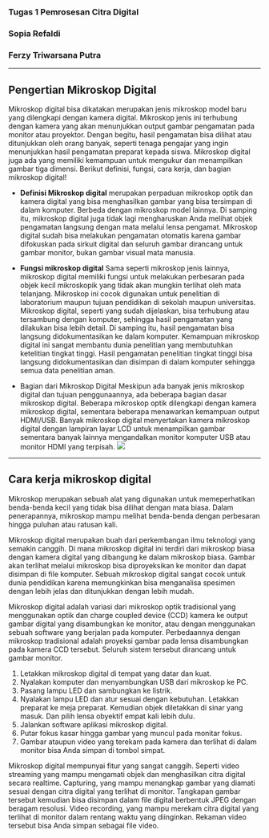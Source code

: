 ### Tugas 1 Pemrosesan Citra Digital
### Sopia Refaldi
### Ferzy Triwarsana Putra

<hr>

## Pengertian Mikroskop Digital
Mikroskop digital bisa dikatakan merupakan jenis mikroskop model baru yang dilengkapi dengan kamera digital. Mikroskop jenis ini terhubung dengan kamera yang akan menunjukkan output gambar pengamatan pada monitor atau proyektor. Dengan begitu, hasil pengamatan bisa dilihat atau ditunjukkan oleh orang banyak, seperti tenaga pengajar yang ingin menunjukkan hasil pengamatan preparat kepada siswa. Mikroskop digital juga ada yang memiliki kemampuan untuk mengukur dan menampilkan gambar tiga dimensi. Berikut definisi, fungsi, cara kerja, dan bagian mikroskop digital!

- **Definisi Mikroskop digital** merupakan perpaduan mikroskop optik dan kamera digital yang bisa menghasilkan gambar yang bisa tersimpan di dalam komputer. Berbeda dengan mikroskop model lainnya. Di samping itu, mikroskop digital juga tidak lagi mengharuskan Anda melihat objek pengamatan langsung dengan mata melalui lensa pengamat. Mikroskop digital sudah bisa melakukan pengamatan otomatis karena gambar difokuskan pada sirkuit digital dan seluruh gambar dirancang untuk gambar monitor, bukan gambar visual mata manusia.

- **Fungsi mikroskop digital**
Sama seperti mikroskop jenis lainnya, mikroskop digital memiliki fungsi untuk melakukan perbesaran pada objek kecil mikroskopik yang tidak akan mungkin terlihat oleh mata telanjang. Mikroskop ini cocok digunakan untuk penelitian di laboratorium maupun tujuan pendidikan di sekolah maupun universitas.
Mikroskop digital, seperti yang sudah dijelaskan, bisa terhubung atau tersambung dengan komputer, sehingga hasil pengamatan yang dilakukan bisa lebih detail. Di samping itu, hasil pengamatan bisa langsung didokumentasikan ke dalam komputer. Kemampuan mikroskop digital ini sangat membantu dunia penelitian yang membutuhkan ketelitian tingkat tinggi. Hasil pengamatan penelitian tingkat tinggi bisa langsung didokumentasikan dan disimpan di dalam komputer sehingga semua data penelitian aman. 

- Bagian dari Mikroskop Digital
Meskipun ada banyak jenis mikroskop digital dan tujuan penggunaannya, ada beberapa bagian dasar mikroskop digital. Beberapa mikroskop optik dilengkapi dengan kamera mikroskop digital, sementara beberapa menawarkan kemampuan output HDMI/USB. Banyak mikroskop digital menyertakan kamera mikroskop digital dengan lampiran layar LCD untuk menampilkan gambar sementara banyak lainnya mengandalkan monitor komputer USB atau monitor HDMI yang terpisah.
![](bagian.jpeg)

<hr>

## Cara kerja mikroskop digital

Mikroskop merupakan sebuah alat yang digunakan untuk memeperhatikan benda-benda kecil yang tidak bisa dilihat dengan mata biasa. Dalam penerapannya, mikroskop mampu melihat benda-benda dengan perbesaran hingga puluhan atau ratusan kali.

Mikroskop digital merupakan buah dari perkembangan ilmu teknologi yang semakin canggih. Di mana mikroskop digital ini terdiri dari mikroskop biasa dengan kamera digital yang dibangung ke dalam mikroskop biasa. Gambar akan terlihat melalui mikroskop bisa diproyeksikan ke monitor dan dapat disimpan di file komputer. Sebuah mikroskop digital sangat cocok untuk dunia pendidikan karena memungkinkan bisa menganalisa spesimen dengan lebih jelas dan ditunjukkan dengan lebih mudah.

Mikroskop digital adalah variasi dari mikroskop optik tradisional yang menggunakan optik dan charge coupled device (CCD) kamera ke output gambar digital yang disambungkan ke monitor, atau dengan menggunakan sebuah software yang berjalan pada komputer. Perbedaannya dengan mikroskop tradisional adalah proyeksi gambar pada lensa disambungkan pada kamera CCD tersebut. Seluruh sistem tersebut dirancang untuk gambar monitor.

1. Letakkan mikroskop digital di tempat yang datar dan kuat.
2. Nyalakan komputer dan menyambungkan USB dari mikroskop ke PC.
3. Pasang lampu LED dan sambungkan ke listrik.
4. Nyalakan lampu LED dan atur sesuai dengan kebutuhan. Letakkan preparat ke meja preparat. Kemudian objek diletakkan di sinar yang masuk. Dan pilih lensa obyektif empat kali lebih dulu.
5. Jalankan software aplikasi mikroskop digital.
6. Putar fokus kasar hingga gambar yang muncul pada monitar fokus.
7. Gambar ataupun video yang terekam pada kamera dan terlihat di dalam monitor bisa Anda simpan di tombol simpat.

Mikroskop digital mempunyai fitur yang sangat canggih. Seperti video streaming yang mampu mengamati objek dan menghasilkan citra digital secara realtime. Capturing, yang mampu menangkap gambar yang diamati sesuai dengan citra digital yang terlihat di monitor. Tangkapan gambar tersebut kemudian bisa disimpan dalam file digital berbentuk JPEG  dengan beragam resolusi. Video recording, yang mampu merekam citra digital yang terlihat di monitor dalam rentang waktu yang diinginkan. Rekaman video tersebut bisa Anda simpan sebagai file video.
